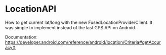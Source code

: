 # LocationAPI
How to get current lat/long with the new FusedLocationProviderClient. It was simple to implement instead of the last GPS API on Android.


Documentation: https://developer.android.com/reference/android/location/Criteria#getAccuracy()

